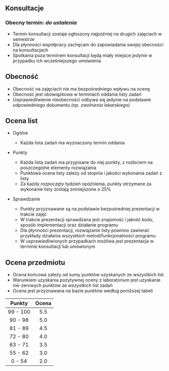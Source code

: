 ## Konsultacje
### Obecny termin: *do ustalenia*

* Termin konsultacji zostaje ogłoszony najpóźniej na drugich zajęciach w semestrze
* Dla płynności współpracy zachęcam do zapowiadania swojej obecności na konsultacjach
* Spotkania poza terminem konsultacji będą miały miejsce *jedynie* w przypadku ich wcześniejszego umówienia

## Obecność

* Obecność na zajęciach nie ma bezpośredniego wpływu na ocenę
* Obecność jest obowiązkowa w terminach oddania listy zadań
* Usprawiedliwienie nieobecności odbywa się jedynie na podstawie odpowiedniego dokumentu *(np. zwolnienia lekarskiego)*

## Ocena list

* Ogólne
  * Każda lista zadań ma wyznaczony termin oddania

* Punkty
  * Każda lista zadań ma przypisane do niej punkty, z rozbiciem na poszczególne elementy rozwiązania
  * Punktowa ocena listy zależy od stopnia i jakości wykonania zadań z listy
  * Za każdy *rozpoczęty* tydzień opóźnienia, punkty otrzymane za wykonanie listy zostają zmniejszone o 25%

* Sprawdzanie
  * Punkty przyznawane są na podstawie bezpośredniej prezentacji w trakcie zajęć
  * W trakcie prezentacji sprawdzana jest znajomość i jakość kodu, sposób implementacji oraz działanie programu
  * Dla płynności prezentacji, rozwiązanie listy powinno zawierać przykłady działania wszystkich metod/funkcjonalności programu
  * W usprawiedliwionych przypadkach możliwa jest prezentacja w terminie konsultacji lub umówionym

## Ocena przedmiotu

* Ocena końcowa zależy od sumy punktów uzyskanych ze wszystkich list
* Warunkiem uzyskania pozytywnej oceny z laboratorium jest uzyskanie nie-zerowych punktów ze *wszystkich* list zadań
* Ocena jest przyznawana na bazie punktów według poniższej tabeli

| Punkty | Ocena |
| :----: | :---: |
| 99 - 100 | 5.5 |
| 90 - 98 | 5.0 |
| 81 - 89 | 4.5 |
| 72 - 80 | 4.0 |
| 63 - 71 | 3.5 |
| 55 - 62 | 3.0 |
| 0 - 54 | 2.0 |
